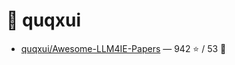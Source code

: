 # 👤 quqxui

- [quqxui/Awesome-LLM4IE-Papers](https://github.com/quqxui/Awesome-LLM4IE-Papers) — 942 ⭐️ / 53 🍴
